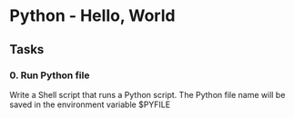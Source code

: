 # Python - Hello, World
## Tasks
### 0. Run Python file
Write a Shell script that runs a Python script.
The Python file name will be saved in the environment variable $PYFILE
